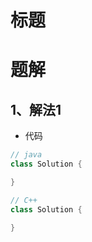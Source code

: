 # 标题


# 题解
## 1、解法1

- 代码
```java
// java
class Solution {

}
```

```C++
// C++
class Solution {

}
```
